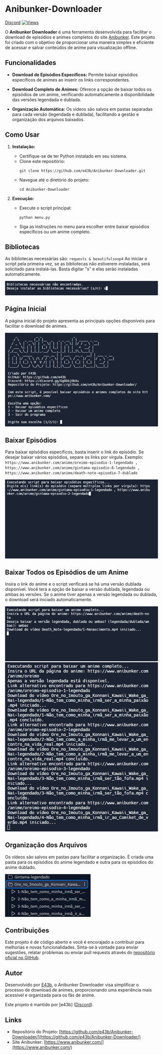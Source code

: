 # Anibunker-Downloader

[Discord](https://discord.gg/GgBbbjDkXu)         [![Views](https://hits.sh/github.com/e43babkr/hits.svg)](https://github.com/e43b/Anibunker-Downloader/)

O **Anibunker Downloader** é uma ferramenta desenvolvida para facilitar o download de episódios e animes completos do site [Anibunker](https://www.anibunker.com/). Este projeto foi criado com o objetivo de proporcionar uma maneira simples e eficiente de acessar e salvar conteúdos de anime para visualização offline.

## Funcionalidades

- **Download de Episódios Específicos:** Permite baixar episódios específicos de animes ao inserir os links correspondentes.
  
- **Download Completo de Animes:** Oferece a opção de baixar todos os episódios de um anime, verificando automaticamente a disponibilidade das versões legendada e dublada.

- **Organização Automática:** Os vídeos são salvos em pastas separadas para cada versão (legendada e dublada), facilitando a gestão e organização dos arquivos baixados.

## Como Usar

1. **Instalação:**
   - Certifique-se de ter Python instalado em seu sistema.
   - Clone este repositório:
     ```
     git clone https://github.com/e43b/Anibunker-Downloader.git
     ```
   - Navegue até o diretório do projeto:
     ```
     cd Anibunker-Downloader
     ```

2. **Execução:**
   - Execute o script principal:
     ```
     python menu.py
     ```
   - Siga as instruções no menu para escolher entre baixar episódios específicos ou um anime completo.

## Bibliotecas

As bibliotecas necessárias são:
     ```
     requests &
     beautifulsoup4
     ```
Ao iniciar o script pela primeira vez, se as bibliotecas não estiverem instaladas, será solicitado para instalá-las. Basta digitar "s" e elas serão instaladas automaticamente.

![Requirements](img/requirements.png)

## Página Inicial

A página inicial do projeto apresenta as principais opções disponíveis para facilitar o download de animes.

![Página Inicial](img/home.png)

## Baixar Episódios

Para baixar episódios específicos, basta inserir o link do episódio. Se desejar baixar vários episódios, separe os links por vírgula. Exemplo:
     ```
     https://www.anibunker.com/anime/oreimo-episodio-1-legendado , https://www.anibunker.com/anime/gintama-episodio-8-legendado , https://www.anibunker.com/anime/death-note-episodio-7-dublado
     ```

![Episódio](img/episodio.png)

## Baixar Todos os Episódios de um Anime

Insira o link do anime e o script verificará se há uma versão dublada disponível. Você terá a opção de baixar a versão dublada, legendada ou ambas as versões. Se o anime tiver apenas a versão legendada ou dublada, o download será iniciado automaticamente.

![Anime](img/anime2.png)
![Anime](img/anime.png)

## Organização dos Arquivos

Os vídeos são salvos em pastas para facilitar a organização. É criada uma pasta para os episódios do anime legendado e outra para os episódios do anime dublado.

![Arquivos](img/arquivos.png)


## Contribuições

Este projeto é de código aberto e você é encorajado a contribuir para melhorias e novas funcionalidades. Sinta-se à vontade para enviar sugestões, relatar problemas ou enviar pull requests através do [repositório oficial no GitHub](https://github.com/e43b/Anibunker-Downloader/).

## Autor

Desenvolvido por [E43b](https://github.com/e43b), o Anibunker Downloader visa simplificar o processo de download de animes, proporcionando uma experiência mais acessível e organizada para os fãs de anime.

Este projeto é mantido por [e43b] ([Discord](https://discord.gg/GgBbbjDkXu)).

## Links

- Repositório do Projeto: [https://github.com/e43b/Anibunker-Downloader/](https://github.com/e43b/Anibunker-Downloader/)
- Site Anibunker: [https://www.anibunker.com/](https://www.anibunker.com/)

